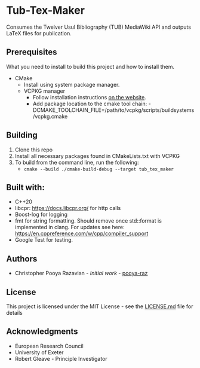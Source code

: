 # Tub-Tex-Maker
Consumes the Twelver Usul Bibliography (TUB) MediaWiki API and outputs LaTeX files for publication.

## Prerequisites
What you need to install to build this project and how to install them.

* CMake
  * Install using system package manager.
  * VCPKG manager
    * Follow installation instructions [on the website](https://vcpkg.io/en/getting-started.html).
    * Add package location to the cmake tool chain: -DCMAKE_TOOLCHAIN_FILE=/path/to/vcpkg/scripts/buildsystems/vcpkg.cmake

## Building
1. Clone this repo
2. Install all necessary packages found in CMakeLists.txt with VCPKG
3. To build from the command line, run the following:
   * `cmake --build ./cmake-build-debug --target tub_tex_maker`

## Built with:
* C++20
* libcpr: https://docs.libcpr.org/ for http calls
* Boost-log for logging
* fmt for string formatting. Should remove once std::format is implemented in clang. For updates see here: https://en.cppreference.com/w/cpp/compiler_support
* Google Test for testing.

## Authors
* Christopher Pooya Razavian - *Initial work* - [pooya-raz](https://github.com/pooya-raz)

## License
This project is licensed under the MIT License - see the [LICENSE.md](LICENSE.md) file for details

## Acknowledgments
* European Research Council
* University of Exeter
* Robert Gleave - Principle Investigator

